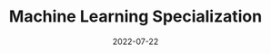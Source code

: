 ---
title: Machine Learning Specialization

# Title for the menu link if you wish to use a shorter link title, otherwise remove this option.
linktitle: mls

# Page summary for search engines.
summary: Notes from the Machine Learning Specialization on Coursera

# Date page published
date: 2022-07-22

# Book page type (do not modify).
type: notes

# Position of this page in the menu. Remove this option to sort alphabetically.
weight: 1
---